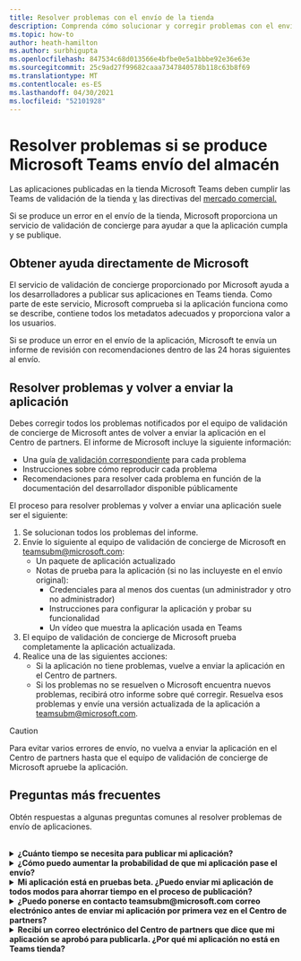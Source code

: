 ```yaml
---
title: Resolver problemas con el envío de la tienda
description: Comprenda cómo solucionar y corregir problemas con el envío Microsoft Teams almacén.
ms.topic: how-to
author: heath-hamilton
ms.author: surbhigupta
ms.openlocfilehash: 847534c68d013566e4bfbe0e5a1bbbe92e36e63e
ms.sourcegitcommit: 25c9ad27f99682caaa7347840578b118c63b8f69
ms.translationtype: MT
ms.contentlocale: es-ES
ms.lasthandoff: 04/30/2021
ms.locfileid: "52101928"
---
```

# <a name="resolve-issues-if-your-microsoft-teams-store-submission-fails"></a>Resolver problemas si se produce Microsoft Teams envío del almacén

Las aplicaciones publicadas en la tienda Microsoft Teams deben cumplir las Teams de validación de la tienda [y](~/concepts/deploy-and-publish/appsource/prepare/teams-store-validation-guidelines.md) las directivas del [mercado comercial.](https://docs.microsoft.com/legal/marketplace/certification-policies)

Si se produce un error en el envío de la tienda, Microsoft proporciona un servicio de validación de concierge para ayudar a que la aplicación cumpla y se publique.

## <a name="get-help-directly-from-microsoft"></a>Obtener ayuda directamente de Microsoft

El servicio de validación de concierge proporcionado por Microsoft ayuda a los desarrolladores a publicar sus aplicaciones en Teams tienda. Como parte de este servicio, Microsoft comprueba si la aplicación funciona como se describe, contiene todos los metadatos adecuados y proporciona valor a los usuarios.

Si se produce un error en el envío de la aplicación, Microsoft te envía un informe de revisión con recomendaciones dentro de las 24 horas siguientes al envío.

## <a name="resolve-issues-and-resubmit-your-app"></a>Resolver problemas y volver a enviar la aplicación

Debes corregir todos los problemas notificados por el equipo de validación de concierge de Microsoft antes de volver a enviar la aplicación en el Centro de partners. El informe de Microsoft incluye la siguiente información:

* Una guía [de validación correspondiente](~/concepts/deploy-and-publish/appsource/prepare/teams-store-validation-guidelines.md) para cada problema
* Instrucciones sobre cómo reproducir cada problema
* Recomendaciones para resolver cada problema en función de la documentación del desarrollador disponible públicamente

El proceso para resolver problemas y volver a enviar una aplicación suele ser el siguiente:

1. Se solucionan todos los problemas del informe.
1. Envíe lo siguiente al equipo de validación de concierge de Microsoft en <a href="mailto:teamsubm@microsoft.com">teamsubm@microsoft.com</a>:
   * Un paquete de aplicación actualizado
   * Notas de prueba para la aplicación (si no las incluyeste en el envío original):
      * Credenciales para al menos dos cuentas (un administrador y otro no administrador)
      * Instrucciones para configurar la aplicación y probar su funcionalidad
      * Un vídeo que muestra la aplicación usada en Teams
1. El equipo de validación de concierge de Microsoft prueba completamente la aplicación actualizada.
1. Realice una de las siguientes acciones:
   * Si la aplicación no tiene problemas, vuelve a enviar la aplicación en el Centro de partners.
   * Si los problemas no se resuelven o Microsoft encuentra nuevos problemas, recibirá otro informe sobre qué corregir. Resuelva esos problemas y envíe una versión actualizada de la aplicación a <a href="mailto:teamsubm@microsoft.com">teamsubm@microsoft.com</a>.

> [!CAUTION]
> Para evitar varios errores de envío, no vuelva a enviar la aplicación en el Centro de partners hasta que el equipo de validación de concierge de Microsoft apruebe la aplicación.

## <a name="faq"></a>Preguntas más frecuentes

Obtén respuestas a algunas preguntas comunes al resolver problemas de envío de aplicaciones.

<br>

<details>

<summary><b>¿Cuánto tiempo se necesita para publicar mi aplicación?</b></summary>

Si el envío de la tienda no tiene ningún problema, la aplicación se publicará en un plazo de 1 a 2 días laborables. Si se produce un error en la aplicación, un equipo de Microsoft te ofrece recomendaciones para solucionar los problemas. Una vez que realices esas correcciones y vuelvas a enviar una aplicación actualizada a ese equipo, se te notificará en 24 horas si la aplicación está lista para publicar o aún necesita más trabajo.

<br>

</details>

<details>

<summary><b>¿Cómo puedo aumentar la probabilidad de que mi aplicación pase el envío?</b></summary>

Hacer lo siguiente puede llevar a un envío correcto:

1. Desarrolla tu aplicación según las Teams [de diseño.](~/concepts/design/design-teams-app-overview.md)
1. Asegúrese de que la aplicación cumple las directrices de validación Teams [de la](~/concepts/deploy-and-publish/appsource/prepare/teams-store-validation-guidelines.md) tienda y las directivas de certificación del mercado comercial [de Microsoft.](https://docs.microsoft.com/legal/marketplace/certification-policies)
1. Pruebe el paquete de la aplicación con la [Microsoft Teams de validación de aplicaciones.](https://dev.teams.microsoft.com/appvalidation.html)
1. [Prepare el envío de Teams de almacenamiento.](~/concepts/deploy-and-publish/appsource/prepare/submission-checklist.md)

<br>

</details>

<details>

<summary><b>Mi aplicación está en pruebas beta. ¿Puedo enviar mi aplicación de todos modos para ahorrar tiempo en el proceso de publicación?</b></summary>

No. Microsoft solo valida las aplicaciones preparadas para producción.

<br>

</details>

<details>

<summary><b>¿Puedo ponerse en contacto teamsubm@microsoft.com correo electrónico antes de enviar mi aplicación por primera vez en el Centro de partners?</b></summary>

No. Microsoft no empieza a validar la aplicación hasta que envías la aplicación por primera vez en el Centro de partners.

<br>

</details>

<details>

<summary><b>Recibí un correo electrónico del Centro de partners que dice que mi aplicación se aprobó para publicarla. ¿Por qué mi aplicación no está en Teams tienda?</b></summary>

Una vez aprobada la aplicación, la publicación suele demorar entre 1 y 2 días laborables según las capacidades de la aplicación.Si la aplicación no se ha publicado después de dos días laborables, ponte en <a href="mailto:teamsubm@microsoft.com">contacto con teamsubm@microsoft.com</a>.

<br>

</details>
